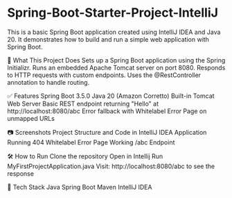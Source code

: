 # Spring-Boot-Starter-Project-IntelliJ
This is a basic Spring Boot application created using IntelliJ IDEA and Java 20. It demonstrates how to build and run a simple web application with Spring Boot.

🚀 What This Project Does
Sets up a Spring Boot application using the Spring Initializr.
Runs an embedded Apache Tomcat server on port 8080.
Responds to HTTP requests with custom endpoints.
Uses the @RestController annotation to handle routing.

✅ Features
Spring Boot 3.5.0
Java 20 (Amazon Corretto)
Built-in Tomcat Web Server
Basic REST endpoint returning "Hello" at http://localhost:8080/abc
Error fallback with Whitelabel Error Page on unmapped URLs

📷 Screenshots
Project Structure and Code in IntelliJ IDEA
Application Running
404 Whitelabel Error Page
Working /abc Endpoint

🛠️ How to Run
Clone the repository
Open in Intellij
Run MyFirstProjectApplication.java
Visit: http://localhost:8080/abc to see the response

📂 Tech Stack
Java
Spring Boot
Maven
IntelliJ IDEA
